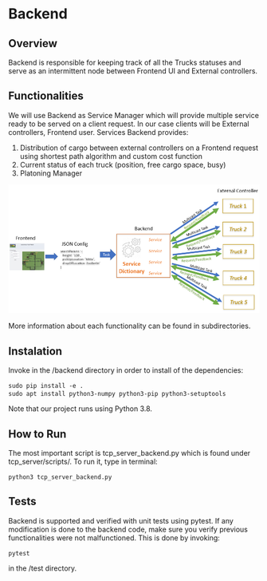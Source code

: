 # Backend

## Overview

Backend is responsible for keeping track of all the Trucks statuses and serve as an intermittent node between Frontend UI and External controllers.

## Functionalities

We will use Backend as Service Manager which will provide multiple service ready to be served on a client request. In our case clients will be External controllers, Frontend user.
Services Backend provides:

1. Distribution of cargo between external controllers on a Frontend request using shortest path algorithm and custom cost function
2. Current status of each truck (position, free cargo space, busy)
3. Platoning Manager

![](images/comm.png)

More information about each functionality can be found in subdirectories.

## Instalation

Invoke in the /backend directory in order to install of the dependencies:

	sudo pip install -e .
	sudo apt install python3-numpy python3-pip python3-setuptools

Note that our project runs using Python 3.8.

## How to Run

The most important script is tcp_server_backend.py which is found under tcp_server/scripts/.
To run it, type in terminal:

	python3 tcp_server_backend.py
	

## Tests

Backend is supported and verified with unit tests using pytest. 
If any modification is done to the backend code, make sure you verify previous functionalities were not malfunctioned.
This is done by invoking:

	pytest

in the /test directory.
